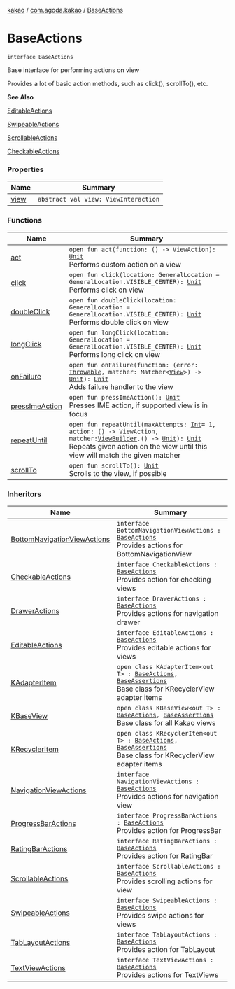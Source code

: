 [kakao](../../index.md) / [com.agoda.kakao](../index.md) / [BaseActions](./index.md)

# BaseActions

`interface BaseActions`

Base interface for performing actions on view

Provides a lot of basic action methods, such as click(), scrollTo(), etc.

**See Also**

[EditableActions](../-editable-actions/index.md)

[SwipeableActions](../-swipeable-actions/index.md)

[ScrollableActions](../-scrollable-actions/index.md)

[CheckableActions](../-checkable-actions/index.md)

### Properties

| Name | Summary |
|---|---|
| [view](view.md) | `abstract val view: ViewInteraction` |

### Functions

| Name | Summary |
|---|---|
| [act](act.md) | `open fun act(function: () -> ViewAction): `[`Unit`](https://kotlinlang.org/api/latest/jvm/stdlib/kotlin/-unit/index.html)<br>Performs custom action on a view |
| [click](click.md) | `open fun click(location: GeneralLocation = GeneralLocation.VISIBLE_CENTER): `[`Unit`](https://kotlinlang.org/api/latest/jvm/stdlib/kotlin/-unit/index.html)<br>Performs click on view |
| [doubleClick](double-click.md) | `open fun doubleClick(location: GeneralLocation = GeneralLocation.VISIBLE_CENTER): `[`Unit`](https://kotlinlang.org/api/latest/jvm/stdlib/kotlin/-unit/index.html)<br>Performs double click on view |
| [longClick](long-click.md) | `open fun longClick(location: GeneralLocation = GeneralLocation.VISIBLE_CENTER): `[`Unit`](https://kotlinlang.org/api/latest/jvm/stdlib/kotlin/-unit/index.html)<br>Performs long click on view |
| [onFailure](on-failure.md) | `open fun onFailure(function: (error: `[`Throwable`](https://kotlinlang.org/api/latest/jvm/stdlib/kotlin/-throwable/index.html)`, matcher: Matcher<`[`View`](https://developer.android.com/reference/android/view/View.html)`>) -> `[`Unit`](https://kotlinlang.org/api/latest/jvm/stdlib/kotlin/-unit/index.html)`): `[`Unit`](https://kotlinlang.org/api/latest/jvm/stdlib/kotlin/-unit/index.html)<br>Adds failure handler to the view |
| [pressImeAction](press-ime-action.md) | `open fun pressImeAction(): `[`Unit`](https://kotlinlang.org/api/latest/jvm/stdlib/kotlin/-unit/index.html)<br>Presses IME action, if supported view is in focus |
| [repeatUntil](repeat-until.md) | `open fun repeatUntil(maxAttempts: `[`Int`](https://kotlinlang.org/api/latest/jvm/stdlib/kotlin/-int/index.html)` = 1, action: () -> ViewAction, matcher: `[`ViewBuilder`](../-view-builder/index.md)`.() -> `[`Unit`](https://kotlinlang.org/api/latest/jvm/stdlib/kotlin/-unit/index.html)`): `[`Unit`](https://kotlinlang.org/api/latest/jvm/stdlib/kotlin/-unit/index.html)<br>Repeats given action on the view until this view will match the given matcher |
| [scrollTo](scroll-to.md) | `open fun scrollTo(): `[`Unit`](https://kotlinlang.org/api/latest/jvm/stdlib/kotlin/-unit/index.html)<br>Scrolls to the view, if possible |

### Inheritors

| Name | Summary |
|---|---|
| [BottomNavigationViewActions](../-bottom-navigation-view-actions/index.md) | `interface BottomNavigationViewActions : `[`BaseActions`](./index.md)<br>Provides actions for BottomNavigationView |
| [CheckableActions](../-checkable-actions/index.md) | `interface CheckableActions : `[`BaseActions`](./index.md)<br>Provides action for checking views |
| [DrawerActions](../-drawer-actions/index.md) | `interface DrawerActions : `[`BaseActions`](./index.md)<br>Provides actions for navigation drawer |
| [EditableActions](../-editable-actions/index.md) | `interface EditableActions : `[`BaseActions`](./index.md)<br>Provides editable actions for views |
| [KAdapterItem](../-k-adapter-item/index.md) | `open class KAdapterItem<out T> : `[`BaseActions`](./index.md)`, `[`BaseAssertions`](../-base-assertions/index.md)<br>Base class for KRecyclerView adapter items |
| [KBaseView](../-k-base-view/index.md) | `open class KBaseView<out T> : `[`BaseActions`](./index.md)`, `[`BaseAssertions`](../-base-assertions/index.md)<br>Base class for all Kakao views |
| [KRecyclerItem](../-k-recycler-item/index.md) | `open class KRecyclerItem<out T> : `[`BaseActions`](./index.md)`, `[`BaseAssertions`](../-base-assertions/index.md)<br>Base class for KRecyclerView adapter items |
| [NavigationViewActions](../-navigation-view-actions/index.md) | `interface NavigationViewActions : `[`BaseActions`](./index.md)<br>Provides actions for navigation view |
| [ProgressBarActions](../-progress-bar-actions/index.md) | `interface ProgressBarActions : `[`BaseActions`](./index.md)<br>Provides action for ProgressBar |
| [RatingBarActions](../-rating-bar-actions/index.md) | `interface RatingBarActions : `[`BaseActions`](./index.md)<br>Provides action for RatingBar |
| [ScrollableActions](../-scrollable-actions/index.md) | `interface ScrollableActions : `[`BaseActions`](./index.md)<br>Provides scrolling actions for view |
| [SwipeableActions](../-swipeable-actions/index.md) | `interface SwipeableActions : `[`BaseActions`](./index.md)<br>Provides swipe actions for views |
| [TabLayoutActions](../-tab-layout-actions/index.md) | `interface TabLayoutActions : `[`BaseActions`](./index.md)<br>Provides action for TabLayout |
| [TextViewActions](../-text-view-actions/index.md) | `interface TextViewActions : `[`BaseActions`](./index.md)<br>Provides actions for TextViews |
